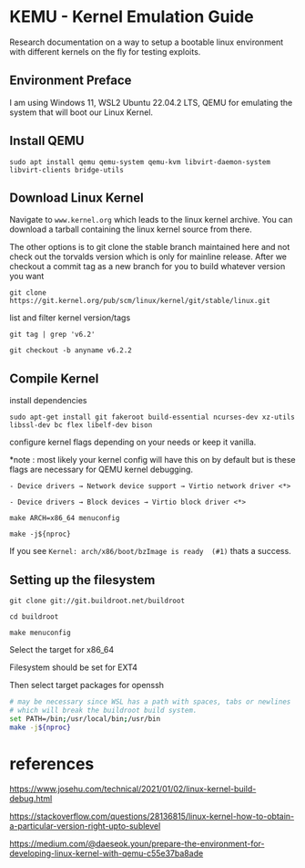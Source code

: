 # KEMU - Kernel Emulation Guide

Research documentation on a way to setup a bootable
linux environment with different kernels on the fly
for testing exploits.

## Environment Preface

I am using Windows 11, WSL2 Ubuntu 22.04.2 LTS, QEMU for
emulating the system that will boot our Linux Kernel.

## Install QEMU

`sudo apt install qemu qemu-system qemu-kvm libvirt-daemon-system libvirt-clients bridge-utils`

## Download Linux Kernel


Navigate to `www.kernel.org` which leads to the linux
kernel archive. You can download a tarball containing 
the linux kernel source from there.

The other options is to git clone the stable branch maintained
here and not check out the torvalds version which is only
for mainline release. After we checkout a commit tag as a 
new branch for you to  build whatever version you want

`git clone https://git.kernel.org/pub/scm/linux/kernel/git/stable/linux.git`

list and filter kernel version/tags

`git tag | grep 'v6.2'`

`git checkout -b anyname v6.2.2`

## Compile Kernel

install dependencies

`sudo apt-get install git fakeroot build-essential ncurses-dev xz-utils libssl-dev bc flex libelf-dev bison`

configure kernel flags depending on your needs or keep it
vanilla.

*note : most likely your kernel config will have this on by default but is
these flags are necessary for QEMU kernel debugging.

    - Device drivers → Network device support → Virtio network driver <*>

    - Device drivers → Block devices → Virtio block driver <*>

`make ARCH=x86_64 menuconfig`

`make -j${nproc}`

If you see `Kernel: arch/x86/boot/bzImage is ready  (#1)` thats a success.

## Setting up the filesystem

`git clone git://git.buildroot.net/buildroot`

`cd buildroot`

`make menuconfig`

Select the target for x86_64

Filesystem should be set for EXT4

Then select target packages for openssh

```bash
# may be necessary since WSL has a path with spaces, tabs or newlines
# which will break the buildroot build system.
set PATH=/bin;/usr/local/bin;/usr/bin
make -j${nproc}
```

# references

https://www.josehu.com/technical/2021/01/02/linux-kernel-build-debug.html

https://stackoverflow.com/questions/28136815/linux-kernel-how-to-obtain-a-particular-version-right-upto-sublevel

https://medium.com/@daeseok.youn/prepare-the-environment-for-developing-linux-kernel-with-qemu-c55e37ba8ade
